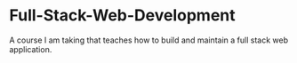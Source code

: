 # Full-Stack-Web-Development
A course I am taking that teaches how to build and maintain a full stack web application.
